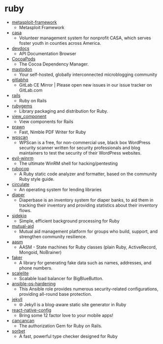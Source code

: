 # ruby
- [metasploit-framework](https://github.com/rapid7/metasploit-framework)
  - Metasploit Framework
- [casa](https://github.com/rubyforgood/casa)
  - Volunteer management system for nonprofit CASA, which serves foster youth in counties across America.
- [devdocs](https://github.com/freeCodeCamp/devdocs)
  - API Documentation Browser
- [CocoaPods](https://github.com/CocoaPods/CocoaPods)
  - The Cocoa Dependency Manager.
- [mastodon](https://github.com/tootsuite/mastodon)
  - Your self-hosted, globally interconnected microblogging community
- [gitlabhq](https://github.com/gitlabhq/gitlabhq)
  - GitLab CE Mirror | Please open new issues in our issue tracker on GitLab.com
- [rails](https://github.com/rails/rails)
  - Ruby on Rails
- [rubygems](https://github.com/rubygems/rubygems)
  - Library packaging and distribution for Ruby.
- [view_component](https://github.com/github/view_component)
  - View components for Rails
- [prawn](https://github.com/prawnpdf/prawn)
  - Fast, Nimble PDF Writer for Ruby
- [wpscan](https://github.com/wpscanteam/wpscan)
  - WPScan is a free, for non-commercial use, black box WordPress security scanner written for security professionals and blog maintainers to test the security of their WordPress websites.
- [evil-winrm](https://github.com/Hackplayers/evil-winrm)
  - The ultimate WinRM shell for hacking/pentesting
- [rubocop](https://github.com/rubocop-hq/rubocop)
  - A Ruby static code analyzer and formatter, based on the community Ruby style guide.
- [circulate](https://github.com/rubyforgood/circulate)
  - An operating system for lending libraries
- [diaper](https://github.com/rubyforgood/diaper)
  - Diaperbase is an inventory system for diaper banks, to aid them in tracking their inventory and providing statistics about their inventory flows.
- [sidekiq](https://github.com/mperham/sidekiq)
  - Simple, efficient background processing for Ruby
- [mutual-aid](https://github.com/rubyforgood/mutual-aid)
  - Mutual aid management platform for groups who build, support, and strengthen community resilience.
- [aasm](https://github.com/aasm/aasm)
  - AASM - State machines for Ruby classes (plain Ruby, ActiveRecord, Mongoid, NoBrainer)
- [faker](https://github.com/faker-ruby/faker)
  - A library for generating fake data such as names, addresses, and phone numbers.
- [scalelite](https://github.com/blindsidenetworks/scalelite)
  - Scalable load balancer for BigBlueButton.
- [ansible-os-hardening](https://github.com/dev-sec/ansible-os-hardening)
  - This Ansible role provides numerous security-related configurations, providing all-round base protection.
- [jekyll](https://github.com/jekyll/jekyll)
  - 🌐 Jekyll is a blog-aware static site generator in Ruby
- [react-native-config](https://github.com/luggit/react-native-config)
  - Bring some 12 factor love to your mobile apps!
- [cancancan](https://github.com/CanCanCommunity/cancancan)
  - The authorization Gem for Ruby on Rails.
- [sorbet](https://github.com/sorbet/sorbet)
  - A fast, powerful type checker designed for Ruby
